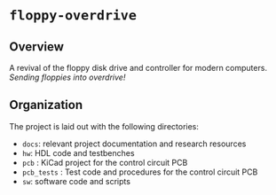 # `floppy-overdrive`

## Overview

A revival of the floppy disk drive and controller for modern computers. _Sending floppies into overdrive!_

## Organization

The project is laid out with the following directories:

- `docs`: relevant project documentation and research resources
- `hw`: HDL code and testbenches
- `pcb` : KiCad project for the control circuit PCB
- `pcb_tests` : Test code and procedures for the control circuit PCB
- `sw`: software code and scripts